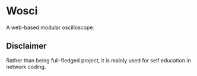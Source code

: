 # Wosci
A web-based modular oscilloscope.

## Disclaimer
Rather than being full-fledged project, it is mainly used for self education in network coding.
